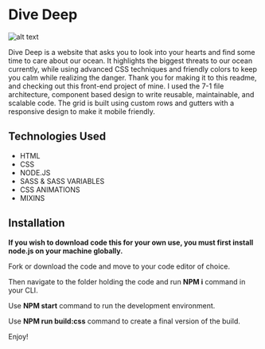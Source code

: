 # Dive Deep

![alt text]()

Dive Deep is a website that asks you to look into your hearts and find some time to care about our ocean. It highlights the biggest threats to our ocean currently, while using advanced CSS techniques and friendly colors to keep you calm while realizing the danger. Thank you for making it to this readme, and checking out this front-end project of mine. I used the 7-1 file architecture, component based design to write reusable, maintainable, and scalable code. The grid is built using custom rows and gutters with a responsive design to make it mobile friendly.

## Technologies Used

<ul>
    <li>HTML
    <li>CSS
    <li>NODE.JS
    <li>SASS & SASS VARIABLES
    <li>CSS ANIMATIONS
    <li>MIXINS
</ul>

## Installation

**If you wish to download code this for your own use, you must first install node.js on your machine globally.**

Fork or download the code and move to your code editor of choice.

Then navigate to the folder holding the code and run **NPM i** command in your CLI.

Use **NPM start** command to run the development environment.

Use **NPM run build:css** command to create a final version of the build.

Enjoy!

